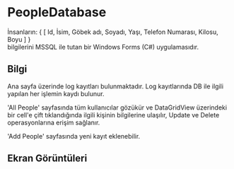 # PeopleDatabase

İnsanların: 
{
  [
    Id,
    İsim,
    Göbek adı,
    Soyadı,
    Yaşı,
    Telefon Numarası,
    Kilosu,
    Boyu
  ]
}  
bilgilerini MSSQL ile tutan bir Windows Forms (C#) uygulamasıdır.

## Bilgi

Ana sayfa üzerinde log kayıtları bulunmaktadır. Log kayıtlarında DB ile ilgili yapılan her işlemin kaydı bulunur.

'All People' sayfasında tüm kullanıcılar gözükür ve DataGridView üzerindeki bir cell'e çift tıklandığında ilgili kişinin bilgilerine ulaşılır, Update ve Delete operasyonlarına erişim sağlanır.

'Add People' sayfasında yeni kayıt eklenebilir.

## Ekran Görüntüleri
